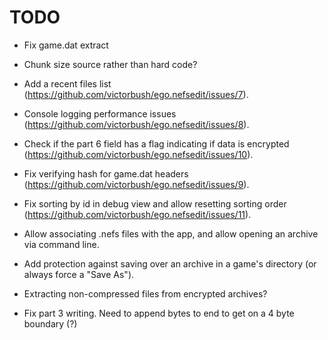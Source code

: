 # TODO
- Fix game.dat extract
- Chunk size source rather than hard code?

- Add a recent files list (https://github.com/victorbush/ego.nefsedit/issues/7).
- Console logging performance issues (https://github.com/victorbush/ego.nefsedit/issues/8).
- Check if the part 6 field has a flag indicating if data is encrypted (https://github.com/victorbush/ego.nefsedit/issues/10).
- Fix verifying hash for game.dat headers (https://github.com/victorbush/ego.nefsedit/issues/9).
- Fix sorting by id in debug view and allow resetting sorting order (https://github.com/victorbush/ego.nefsedit/issues/11).
- Allow associating .nefs files with the app, and allow opening an archive via command line.
- Add protection against saving over an archive in a game's directory (or always force a "Save As").
- Extracting non-compressed files from encrypted archives?
- Fix part 3 writing. Need to append bytes to end to get on a 4 byte boundary (?)